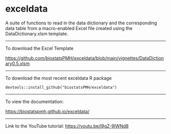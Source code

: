 # exceldata
A suite of functions to read in the data dictionary and the
corresponding data table from a macro-enabled Excel file created using
the DataDictionary.xlsm template.

---
To download the Excel Template

https://github.com/biostatsPMH/exceldata/blob/main/vignettes/DataDictionary0.5.xlsm

---
To download the most recent exceldata R package

`devtools::install_github("biostatsPMH/exceldata")`

---
To view the documentation: 

https://biostatspmh.github.io/exceldata/

---
Link to the YouTube tutorial:
https://youtu.be/l9gZ-9lWNd8
 
